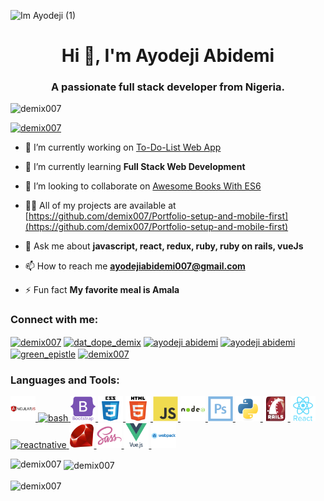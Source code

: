 ![Im Ayodeji (1)](https://user-images.githubusercontent.com/35904766/196478268-f519c582-376e-4f95-ad9a-fc4690a6acf9.gif)

<h1 align="center">Hi 👋, I'm Ayodeji Abidemi</h1>
<h3 align="center">A passionate full stack developer from Nigeria.</h3>

<p align="left"> <img src="https://komarev.com/ghpvc/?username=demix007&label=Profile%20views&color=0e75b6&style=flat" alt="demix007" /> </p>

<p align="left"> <a href="https://github.com/ryo-ma/github-profile-trophy"><img src="https://github-profile-trophy.vercel.app/?username=demix007" alt="demix007" /></a> </p>

- 🔭 I’m currently working on [To-Do-List Web App](https://github.com/demix007/To-Do-List-P2P-Review)

- 🌱 I’m currently learning **Full Stack Web Development**

- 👯 I’m looking to collaborate on [Awesome Books With ES6](https://github.com/demix007/AWESOME-BOOKS-WITH-ES6)

- 👨‍💻 All of my projects are available at [https://github.com/demix007/Portfolio-setup-and-mobile-first](https://github.com/demix007/Portfolio-setup-and-mobile-first)

- 💬 Ask me about **javascript, react, redux, ruby, ruby on rails, vueJs**

- 📫 How to reach me **ayodejiabidemi007@gmail.com**

- ⚡ Fun fact **My favorite meal is Amala**

<h3 align="left">Connect with me:</h3>
<p align="left">
<a href="https://codepen.io/demix007" target="blank"><img align="center" src="https://raw.githubusercontent.com/rahuldkjain/github-profile-readme-generator/master/src/images/icons/Social/codepen.svg" alt="demix007" height="30" width="40" /></a>
<a href="https://twitter.com/dat_dope_demix" target="blank"><img align="center" src="https://raw.githubusercontent.com/rahuldkjain/github-profile-readme-generator/master/src/images/icons/Social/twitter.svg" alt="dat_dope_demix" height="30" width="40" /></a>
<a href="https://linkedin.com/in/ayodeji abidemi" target="blank"><img align="center" src="https://raw.githubusercontent.com/rahuldkjain/github-profile-readme-generator/master/src/images/icons/Social/linked-in-alt.svg" alt="ayodeji abidemi" height="30" width="40" /></a>
<a href="https://fb.com/ayodeji abidemi" target="blank"><img align="center" src="https://raw.githubusercontent.com/rahuldkjain/github-profile-readme-generator/master/src/images/icons/Social/facebook.svg" alt="ayodeji abidemi" height="30" width="40" /></a>
<a href="https://instagram.com/green_epistle" target="blank"><img align="center" src="https://raw.githubusercontent.com/rahuldkjain/github-profile-readme-generator/master/src/images/icons/Social/instagram.svg" alt="green_epistle" height="30" width="40" /></a>
<a href="https://www.hackerrank.com/demix007" target="blank"><img align="center" src="https://raw.githubusercontent.com/rahuldkjain/github-profile-readme-generator/master/src/images/icons/Social/hackerrank.svg" alt="demix007" height="30" width="40" /></a>
</p>

<h3 align="left">Languages and Tools:</h3>
<p align="left"> <a href="https://angular.io" target="_blank" rel="noreferrer"> <img src="https://raw.githubusercontent.com/devicons/devicon/master/icons/angularjs/angularjs-original-wordmark.svg" alt="angularjs" width="40" height="40"/> </a> <a href="https://www.gnu.org/software/bash/" target="_blank" rel="noreferrer"> <img src="https://www.vectorlogo.zone/logos/gnu_bash/gnu_bash-icon.svg" alt="bash" width="40" height="40"/> </a> <a href="https://getbootstrap.com" target="_blank" rel="noreferrer"> <img src="https://raw.githubusercontent.com/devicons/devicon/master/icons/bootstrap/bootstrap-plain-wordmark.svg" alt="bootstrap" width="40" height="40"/> </a> <a href="https://www.w3schools.com/css/" target="_blank" rel="noreferrer"> <img src="https://raw.githubusercontent.com/devicons/devicon/master/icons/css3/css3-original-wordmark.svg" alt="css3" width="40" height="40"/> </a> <a href="https://www.w3.org/html/" target="_blank" rel="noreferrer"> <img src="https://raw.githubusercontent.com/devicons/devicon/master/icons/html5/html5-original-wordmark.svg" alt="html5" width="40" height="40"/> </a> <a href="https://developer.mozilla.org/en-US/docs/Web/JavaScript" target="_blank" rel="noreferrer"> <img src="https://raw.githubusercontent.com/devicons/devicon/master/icons/javascript/javascript-original.svg" alt="javascript" width="40" height="40"/> </a> <a href="https://nodejs.org" target="_blank" rel="noreferrer"> <img src="https://raw.githubusercontent.com/devicons/devicon/master/icons/nodejs/nodejs-original-wordmark.svg" alt="nodejs" width="40" height="40"/> </a> <a href="https://www.photoshop.com/en" target="_blank" rel="noreferrer"> <img src="https://raw.githubusercontent.com/devicons/devicon/master/icons/photoshop/photoshop-line.svg" alt="photoshop" width="40" height="40"/> </a> <a href="https://www.python.org" target="_blank" rel="noreferrer"> <img src="https://raw.githubusercontent.com/devicons/devicon/master/icons/python/python-original.svg" alt="python" width="40" height="40"/> </a> <a href="https://rubyonrails.org" target="_blank" rel="noreferrer"> <img src="https://raw.githubusercontent.com/devicons/devicon/master/icons/rails/rails-original-wordmark.svg" alt="rails" width="40" height="40"/> </a> <a href="https://reactjs.org/" target="_blank" rel="noreferrer"> <img src="https://raw.githubusercontent.com/devicons/devicon/master/icons/react/react-original-wordmark.svg" alt="react" width="40" height="40"/> </a> <a href="https://reactnative.dev/" target="_blank" rel="noreferrer"> <img src="https://reactnative.dev/img/header_logo.svg" alt="reactnative" width="40" height="40"/> </a> <a href="https://www.ruby-lang.org/en/" target="_blank" rel="noreferrer"> <img src="https://raw.githubusercontent.com/devicons/devicon/master/icons/ruby/ruby-original.svg" alt="ruby" width="40" height="40"/> </a> <a href="https://sass-lang.com" target="_blank" rel="noreferrer"> <img src="https://raw.githubusercontent.com/devicons/devicon/master/icons/sass/sass-original.svg" alt="sass" width="40" height="40"/> </a> <a href="https://vuejs.org/" target="_blank" rel="noreferrer"> <img src="https://raw.githubusercontent.com/devicons/devicon/master/icons/vuejs/vuejs-original-wordmark.svg" alt="vuejs" width="40" height="40"/> </a> <a href="https://webpack.js.org" target="_blank" rel="noreferrer"> <img src="https://raw.githubusercontent.com/devicons/devicon/d00d0969292a6569d45b06d3f350f463a0107b0d/icons/webpack/webpack-original-wordmark.svg" alt="webpack" width="40" height="40"/> </a> </p>

<p><img align="left" src="https://github-readme-stats.vercel.app/api/top-langs?username=demix007&show_icons=true&locale=en&layout=compact" alt="demix007" /></p>

<p>&nbsp;<img align="center" src="https://github-readme-stats.vercel.app/api?username=demix007&show_icons=true&locale=en" alt="demix007" /></p>

<p><img align="center" src="https://github-readme-streak-stats.herokuapp.com/?user=demix007&" alt="demix007" /></p>
